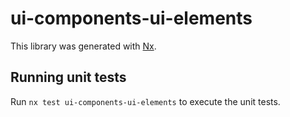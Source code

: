 # ui-components-ui-elements

This library was generated with [Nx](https://nx.dev).

## Running unit tests

Run `nx test ui-components-ui-elements` to execute the unit tests.
